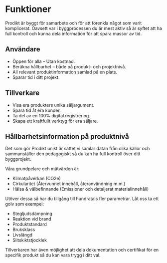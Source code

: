 # Funktioner

Prodikt är byggt för samarbete och för att förenkla något som varit komplicerat. Oavsett var i byggprocessen du är mest aktiv så är syftet att ha full kontroll och kunna dela information för att spara massor av tid.

## Användare
+ Öppen för alla – Utan kostnad.
+ Beräkna hållbarhet – både på produkt- och projektnivå.
+ All relevant produktinformation samlad på en plats.
+ Sparar tid i ditt projekt.


## Tillverkare

+ Visa era produkters unika säljargument.
+ Spara tid åt era kunder.
+ Ta del av en 100% digital registrering.
+ Skapa ett kraftfullt verktyg för era säljare.


## Hållbarhetsinformation på produktnivå

Det som gör Prodikt unikt är sättet vi samlar datan från olika källor och sammanställer den pedagogiskt så du kan ha full kontroll över ditt byggprojekt. 

Våra grundpelare och mätvärden är:

- Klimatpåverkan (CO2e)
- Cirkularitet (Återvunnet innehåll, återanvändning m.m.)
- Hälsa & välbefinnande (Emissioner och detaljerat materialinnehåll)

Utöver dessa så har du tillgång till hundratals fler parametrar. Låt oss ta ett golv som exempel:

- Stegljudsdämpning
- Reaktion vid brand
- Produktstandard 
- Bruksklass
- Livslängd
- Slitskiktstjocklek

Tillverkaren har även möjlighet att dela dokumentation och certifikat för en specifik produkt så du kan vara trygg i ditt val.
